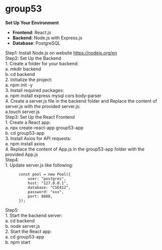# group53

**Set Up Your Environment**
- **Frontend**: React.js
- **Backend**: Node.js with Express.js
- **Database**: PostgreSQL

Step1: Install Node.js on website https://nodejs.org/en <br />
Step2: Set Up the Backend <br />
        1. Create a folder for your backend: <br />
          a. mkdir backend <br />
          b. cd backend <br />
        2. Initialize the project: <br />
          a. npm init -y <br />
        3. Install required packages: <br />
          a. npm install express mysql cors body-parser <br />
        4. Create a server.js file in the backend folder and Replace the content of server.js with the provided server.js: <br />
          a.touch server.js <br />
Step3: Set Up the React Frontend <br />
        1. Create a React app: <br />
          a. npx create-react-app group53-app <br />
          b. cd group53-app <br />
        3. Install Axios for API requests: <br />
          a. npm install axios <br />
        4. Replace the content of App.js in the group53-app folder with the provided App.js <br />
Step4: <br />
      1. Update server.js like following: <br />
    
          const pool = new Pool({
              user: "postgres",
              host: "127.0.0.1",
              database: "CSE412",
              password: "xxx",
              port: 8888,
          });

Step5: <br />
    1. Start the backend server: <br />
        a. cd backend <br />
        b. node server.js <br />
    2. Start the React app: <br />
        a. cd group53-app <br />
        b. npm start <br />
    
          
